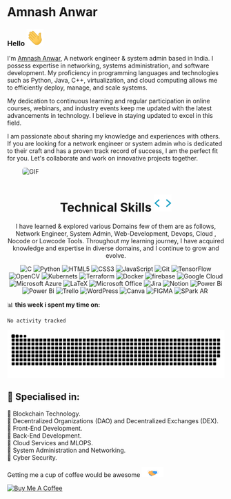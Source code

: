# Amnash Anwar

### Hello <img src = "wave.gif" width = 40px>

I'm [Amnash Anwar](https://amnashanwar.com/), A network engineer & system admin based in India. I possess expertise in networking, systems administration, and software development. My proficiency in programming languages and technologies such as Python, Java, C++, virtualization, and cloud computing allows me to efficiently deploy, manage, and scale systems.

My dedication to continuous learning and regular participation in online courses, webinars, and industry events keep me updated with the latest advancements in technology. I believe in staying updated to excel in this field.

I am passionate about sharing my knowledge and experiences with others. If you are looking for a network engineer or system admin who is dedicated to their craft and has a proven track record of success, I am the perfect fit for you. Let's collaborate and work on innovative projects together.

  <p style="display: flex; justify-contect: space-between;">
<img style="border-radius: 5px; margin: 0 0 5px 35px;" alt="GIF" width="100%" src="relax.gif" />
</p>
  
<div align="center">
<h1>Technical Skills <img src = "code.webp" width = 40px></h1>
   
I have learned & explored various Domains few of them are as follows, Network Engineer, System Admin, Web-Development, Devops, Cloud , Nocode or Lowcode Tools. Throughout my learning journey, I have acquired knowledge and expertise in diverse domains, and I continue to grow and evolve.</b>

<p align="center"> 
<img alt="C" src="https://img.shields.io/badge/c-%2300599C.svg?&style=for-the-badge&logo=c&logoColor=white" />
<img alt="Python" src="https://img.shields.io/badge/python-%2314354C.svg?style=for-the-badge&logo=python&logoColor=white"/>
<img alt="HTML5" src="https://img.shields.io/badge/html5-%23E34F26.svg?&style=for-the-badge&logo=html5&logoColor=white" />
<img alt="CSS3" src="https://img.shields.io/badge/css3-%231572B6.svg?&style=for-the-badge&logo=css3&logoColor=white" />
<img alt="JavaScript" src="https://img.shields.io/badge/javascript-%23323330.svg?&style=for-the-badge&logo=javascript&logoColor=%23F7DF1E" />
 <img alt="Git" src="https://img.shields.io/badge/Git-F05032?style=for-the-badge&logo=git&logoColor=white" />
<img alt="TensorFlow" src="https://img.shields.io/badge/TensorFlow-FF6F00?style=for-the-badge&logo=TensorFlow&logoColor=white" />
<img alt="OpenCV" src="https://img.shields.io/badge/OpenCV-27338e?style=for-the-badge&logo=OpenCV&logoColor=white" />
<img alt="Kubernets" src="https://img.shields.io/badge/kubernetes-326ce5.svg?&style=for-the-badge&logo=kubernetes&logoColor=white" />
<img alt="Terraform" src="https://img.shields.io/badge/terraform-%235835CC.svg?style=for-the-badge&logo=terraform&logoColor=white" />
<img alt="Docker" src="https://img.shields.io/badge/docker-%230db7ed.svg?style=for-the-badge&logo=docker&logoColor=white"/>
<img alt="firebase" src="https://img.shields.io/badge/firebase-ffca28?style=for-the-badge&logo=firebase&logoColor=black" />
<img alt="Google Cloud" src="https://img.shields.io/badge/Google_Cloud-4285F4?style=for-the-badge&logo=google-cloud&logoColor=white" />
<img alt="Microsoft Azure" src="https://img.shields.io/badge/microsoft%20azure-0089D6?style=for-the-badge&logo=microsoft-azure&logoColor=white" />
<img alt="LaTeX" src="https://img.shields.io/badge/latex-%23008080.svg?style=for-the-badge&logo=latex&logoColor=white" />
<img alt="Microsoft Office" src="https://img.shields.io/badge/Microsoft_Office-D83B01?style=for-the-badge&logo=microsoft-office&logoColor=white" />
<img alt="Jira" src="https://img.shields.io/badge/jira-%230A0FFF.svg?style=for-the-badge&logo=jira&logoColor=white" />
<img alt="Notion" src="https://img.shields.io/badge/Notion-%23000000.svg?style=for-the-badge&logo=notion&logoColor=white" />
<img alt="Power Bi" src="https://img.shields.io/badge/power_bi-F2C811?style=for-the-badge&logo=powerbi&logoColor=black" />
<img alt="Power Bi" src="https://img.shields.io/badge/Power%20Virtual%20Agents-0B556A.svg?style=for-the-badge&logo=Power-Virtual-Agents&logoColor=white" />
<img alt="Trello" src="https://img.shields.io/badge/Trello-%23026AA7.svg?style=for-the-badge&logo=Trello&logoColor=white" />
<img alt="WordPress" src="https://img.shields.io/badge/WordPress-%23117AC9.svg?style=for-the-badge&logo=WordPress&logoColor=white" />
<img alt="Canva" src="https://img.shields.io/badge/Canva-00C4CC.svg?style=for-the-badge&logo=Canva&logoColor=white" />
<img alt="FIGMA" src="https://img.shields.io/badge/Figma-F24E1E.svg?style=for-the-badge&logo=Figma&logoColor=white" />
<img alt="SPark AR" src="https://img.shields.io/badge/Spark%20AR-FF5C83?style=for-the-badge&logo=Spark AR&logoColor=white" />
<img alt="" src="https://img.shields.io/badge/Raspberry%20Pi-A22846.svg?style=for-the-badge&logo=Raspberry-Pi&logoColor=white" />
</p>
</div>

📊 **this week i spent my time on:**
<!--START_SECTION:waka-->

```txt
No activity tracked
```

<!--END_SECTION:waka-->

<div align="center"><img src="WORM.svg"></div>



<h2>🥇 Specialised in:</h2>
<p>🔸 Blockchain Technology.
<br>🔸 Decentralized Organizations (DAO) and Decentralized Exchanges (DEX).
<br>🔸 Front-End Development.
<br>🔸 Back-End Development.
<br>🔸 Cloud Services and MLOPS.
<br>🔸 System Administration and Networking.
<br>🔸 Cyber Security.
<p>

Getting me a cup of coffee would be awesome <img src = "handshake.gif" width = 50px>

<a href="https://www.buymeacoffee.com/amnashanwar" target="_blank"><img src="https://cdn.buymeacoffee.com/buttons/v2/default-red.png" alt="Buy Me A Coffee" width="150" ></a>
